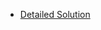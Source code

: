 - [Detailed Solution](https://leetcode.com/problems/longest-valid-parentheses/discuss/1139990/Longest-Valid-Parentheses-or-Short-and-Easy-w-Explanation-using-stack)